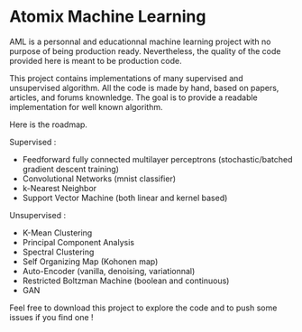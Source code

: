 # Atomix Machine Learning

AML is a personnal and educationnal machine learning project with no purpose of being production ready.
Nevertheless, the quality of the code provided here is meant to be production code.

This project contains implementations of many supervised and unsupervised algorithm.
All the code is made by hand, based on papers, articles, and forums knownledge. 
The goal is to provide a readable implementation for well known algorithm.

Here is the roadmap.

Supervised :
* Feedforward fully connected multilayer perceptrons (stochastic/batched gradient descent training)
* Convolutional Networks (mnist classifier)
* k-Nearest Neighbor
* Support Vector Machine (both linear and kernel based)

Unsupervised :
* K-Mean Clustering
* Principal Component Analysis 
* Spectral Clustering
* Self Organizing Map (Kohonen map)
* Auto-Encoder (vanilla, denoising, variationnal)
* Restricted Boltzman Machine (boolean and continuous)
* GAN

Feel free to download this project to explore the code and to push some issues if you find one !
